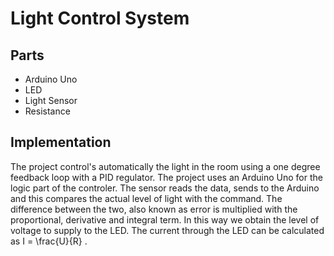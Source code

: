 # Light Control System
## Parts
- Arduino Uno
- LED
- Light Sensor
- Resistance 
## Implementation
The project control's automatically the light in the room using a one degree feedback loop with a 
PID regulator. The project uses an Arduino Uno for the logic part of the controler. The sensor 
reads the data, sends to the Arduino and this compares the actual level of light with the command.
The difference between the two, also known as error is multiplied with the proportional, derivative
and integral term. In this way we obtain the level of voltage to supply to the LED. The current through
the LED can be calculated as  I = \frac{U}{R} .